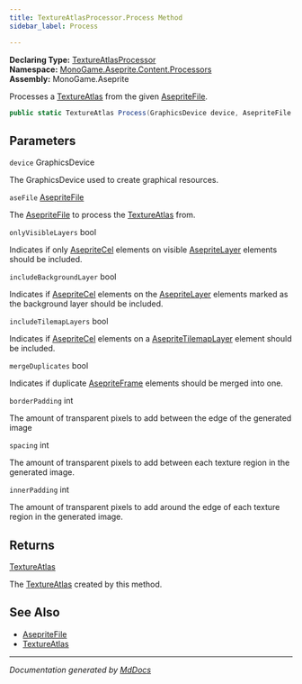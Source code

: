 ```yaml
---
title: TextureAtlasProcessor.Process Method
sidebar_label: Process

---
```


**Declaring Type:** [TextureAtlasProcessor](../)  
**Namespace:** [MonoGame.Aseprite.Content.Processors](../../)  
**Assembly:** MonoGame.Aseprite

Processes a [TextureAtlas](../../../../Sprites/TextureAtlas/) from the given [AsepriteFile](../../../../AsepriteFile/).

```csharp
public static TextureAtlas Process(GraphicsDevice device, AsepriteFile aseFile, bool onlyVisibleLayers = true, bool includeBackgroundLayer = false, bool includeTilemapLayers = true, bool mergeDuplicates = true, int borderPadding = 0, int spacing = 0, int innerPadding = 0);
```

## Parameters

`device`  GraphicsDevice

The GraphicsDevice used to create graphical resources.

`aseFile`  [AsepriteFile](../../../../AsepriteFile/)

The [AsepriteFile](../../../../AsepriteFile/) to process the [TextureAtlas](../../../../Sprites/TextureAtlas/) from.

`onlyVisibleLayers`  bool

Indicates if only [AsepriteCel](../../../../AsepriteTypes/AsepriteCel/) elements on visible [AsepriteLayer](../../../../AsepriteTypes/AsepriteLayer/) elements should  be included.

`includeBackgroundLayer`  bool

Indicates if [AsepriteCel](../../../../AsepriteTypes/AsepriteCel/) elements on the [AsepriteLayer](../../../../AsepriteTypes/AsepriteLayer/) elements marked as the  background layer should be included.

`includeTilemapLayers`  bool

Indicates if [AsepriteCel](../../../../AsepriteTypes/AsepriteCel/) elements on a [AsepriteTilemapLayer](../../../../AsepriteTypes/AsepriteTilemapLayer/) element should be  included.

`mergeDuplicates`  bool

Indicates if duplicate [AsepriteFrame](../../../../AsepriteTypes/AsepriteFrame/) elements should be merged into one.

`borderPadding`  int

The amount of transparent pixels to add between the edge of the generated image

`spacing`  int

The amount of transparent pixels to add between each texture region in the generated image.

`innerPadding`  int

The amount of transparent pixels to add around the edge of each texture region in the generated image.

## Returns

[TextureAtlas](../../../../Sprites/TextureAtlas/)

The [TextureAtlas](../../../../Sprites/TextureAtlas/) created by this method.

## See Also

- [AsepriteFile](../../../../AsepriteFile/)
- [TextureAtlas](../../../../Sprites/TextureAtlas/)

___

*Documentation generated by [MdDocs](https://github.com/ap0llo/mddocs)*

